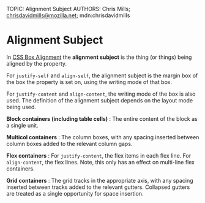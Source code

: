 TOPIC: Alignment Subject
AUTHORS: Chris Mills; chrisdavidmills@mozilla.net; mdn:chrisdavidmills

# Alignment Subject

In [CSS Box Alignment](https://developer.mozilla.org/en-US/docs/Web/CSS/CSS_Box_Alignment)
the **alignment subject** is the thing (or things) being aligned by the property.

For `justify-self` and `align-self`, the alignment subject is the margin box of the
box the property is set on, using the writing mode of that box.

For `justify-content` and `align-content`, the writing mode of the box is also used.
The definition of the alignment subject depends on the layout mode being used.

**Block containers (including table cells)**
:   The entire content of the block as a single unit.

**Multicol containers**
:   The column boxes, with any spacing inserted between column boxes added
    to the relevant column gaps.

**Flex containers**
:   For `justify-content`, the flex items in each flex line.
    For `align-content`, the flex lines. Note, this only has an effect on multi-line flex containers.

**Grid containers**
:   The grid tracks in the appropriate axis, with any spacing inserted between tracks added to the
    relevant gutters. Collapsed gutters are treated as a single opportunity for space insertion.
